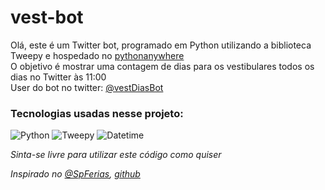 # vest-bot

Olá, este é um Twitter bot, programado em Python utilizando a biblioteca Tweepy e hospedado no <a href="https://www.pythonanywhere.com">pythonanywhere</a><br>
O objetivo é mostrar uma contagem de dias para os vestibulares todos os dias no Twitter às 11:00<br>
User do bot no twitter: <a href="twitter/vestDiasBot">@vestDiasBot</a>



### Tecnologias usadas nesse projeto:
![Python](https://img.shields.io/badge/Python-4C53AD?style=for-the-badge&logo=python&logoColor=yellow)
![Tweepy](https://img.shields.io/badge/tweepy-809B7B?style=for-the-badge&logo=tweepy&logoColor=yellow)
![Datetime](https://img.shields.io/badge/datetime-DA532F?style=for-the-badge&logo=datetime&logoColor=yellow)

<i>Sinta-se livre para utilizar este código como quiser</i>

<i>Inspirado no <a href="https://twitter.com/SpFerias">@SpFerias</a>, <a href="https://github.com/ArthurSMg/FeriasBot_USP">github</a></i>


